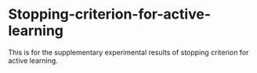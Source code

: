 # Stopping-criterion-for-active-learning
This is for the supplementary experimental results of stopping criterion for active learning. 
